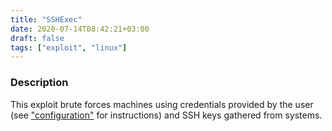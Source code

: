 ```yaml
---
title: "SSHExec"
date: 2020-07-14T08:42:21+03:00
draft: false
tags: ["exploit", "linux"]
---
```

### Description

This exploit brute forces machines using credentials provided by the user (see ["configuration"](../usage/configuration) for instructions) and SSH keys gathered from systems.
